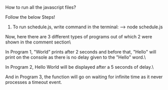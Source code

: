How to run all the javascript files?

Follow the below Steps!

1) To run schedule.js, write command in the terminal:
--> node schedule.js

Now, here there are 3 different types of programs out of which 2 were shown in the comment section\

In Program 1, "World" prints after 2 seconds and before that, "Hello" will print on the console as there is no delay given to the "Hello" word.\\
 
In Program 2, Hello World will be displayed after a 5 seconds of delay.\\

And in Program 3, the function will go on waiting for infinite time as it never processes a timeout event. 
